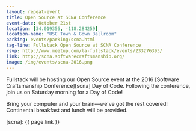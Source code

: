 ```yaml
---
layout: repeat-event
title: Open Source at SCNA Conference
event-date: October 21st
location: [34.019356, -118.284259]
location-name: "USC Town & Gown Ballroom"
parking: events/parking/scna.html
tag-line: Fullstack Open Source at SCNA Conference
rsvp: http://www.meetup.com/la-fullstack/events/233276393/
link: http://scna.softwarecraftsmanship.org/
image: /img/events/scna-2016.png
---
```


Fullstack will be hosting our Open Source event at the 2016 [Software Craftsmanship Conference][scna] Day of Code. 
Following the conference, join us on Saturday morning for a Day of Code!

Bring your computer and your brain—we've got the rest covered! Continental breakfast and lunch will be provided.

[scna]: {{ page.link }}
